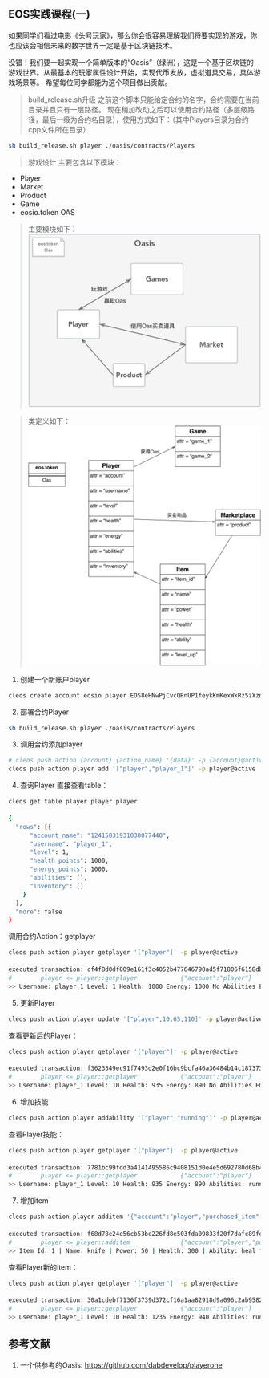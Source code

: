 **EOS实践课程(一)**
----------------------------------------------
如果同学们看过电影《头号玩家》，那么你会很容易理解我们将要实现的游戏，你也应该会相信未来的数字世界一定是基于区块链技术。

没错！我们要一起实现一个简单版本的“Oasis”（绿洲），这是一个基于区块链的游戏世界。从最基本的玩家属性设计开始，实现代币发放，虚拟道具交易，具体游戏场景等。
希望每位同学都能为这个项目做出贡献。

>build_release.sh升级
之前这个脚本只能给定合约的名字，合约需要在当前目录并且只有一层路径。
现在稍加改动之后可以使用合约路径（多层级路径，最后一级为合约名目录），使用方式如下：（其中Players目录为合约cpp文件所在目录）
```Bash
sh build_release.sh player ./oasis/contracts/Players
```

>游戏设计
主要包含以下模块：
* Player
* Market
* Product
* Game
* eosio.token OAS

>主要模块如下：
![图1](./images/module.jpeg "module")

>类定义如下：
![图2](./images/class.jpeg "class")

1. 创建一个新账户player
```Bash
cleos create account eosio player EOS8eHNwPjCvcQRnUP1feykKmKexWkRz5zXznK3GTJFPibut7kiaM EOS7UN5ZY6WYpVhjkjPG4bh5rQxHgAeFKnjLBNok22cATD82JPjai
```

2. 部署合约Player
```Bash
sh build_release.sh player ./oasis/contracts/Players
```

3. 调用合约添加player
```Bash
# cleos push action {account} {action_name} '{data}' -p {account}@active
cleos push action player add '["player","player_1"]' -p player@active
```


4. 查询Player
直接查看table：
```Bash
cleos get table player player player 

{
  "rows": [{
      "account_name": "12415831931030077440",
      "username": "player_1",
      "level": 1,
      "health_points": 1000,
      "energy_points": 1000,
      "abilities": [],
      "inventory": []
    }
  ],
  "more": false
}

```
调用合约Action：getplayer
```Bash
cleos push action player getplayer '["player"]' -p player@active

executed transaction: cf4f8d0df009e161f3c4052b477646790ad5f71806f6158db0a6399288f3c96b  104 bytes  1274 us
#        player <= player::getplayer            {"account":"player"}
>> Username: player_1 Level: 1 Health: 1000 Energy: 1000 No Abilities Empty inventory
```

5. 更新Player
```Bash
cleos push action player update '["player",10,65,110]' -p player@active
```
查看更新后的Player：
```Bash
cleos push action player getplayer '["player"]' -p player@active

executed transaction: f3623349ec91f7493d2e0f16bc9bcfa46a36484b14c18737317471528feaa612  104 bytes  1289 us
#        player <= player::getplayer            {"account":"player"}
>> Username: player_1 Level: 10 Health: 935 Energy: 890 No Abilities Empty inventory
```

6. 增加技能
```Bash
cleos push action player addability '["player","running"]' -p player@active
```
查看Player技能：
```Bash
cleos push action player getplayer '["player"]' -p player@active

executed transaction: 7781bc99fdd3a4141495586c9408151d0e4e5d692780d68b474012e5dd262ff1  104 bytes  1527 us
#        player <= player::getplayer            {"account":"player"}
>> Username: player_1 Level: 10 Health: 935 Energy: 890 Abilities: running  Empty inventory

```

7. 增加item
```Bash
cleos push action player additem '{"account":"player","purchased_item":{"item_id":1,"name":"knife","power":50,"health":300,"ability":"heal fast","level_up":0}}' -p player@active

executed transaction: f68d78e24e56cb53be226fd8e503fda09833f20f7dafc89feca0cf3fe24660f8  152 bytes  2295 us
#        player <= player::additem              {"account":"player","purchased_item":{"item_id":1,"name":"knife","power":50,"health":300,"ability":"...
>> Item Id: 1 | Name: knife | Power: 50 | Health: 300 | Ability: heal fast | Level up: 0
```
查看Player新的item：
```Bash
cleos push action player getplayer '["player"]' -p player@active

executed transaction: 30a1cdebf7136f3739d372cf16a1aa82918d9a096c2ab9582fd39db9be121324  104 bytes  2635 us
#        player <= player::getplayer            {"account":"player"}
>> Username: player_1 Level: 10 Health: 1235 Energy: 940 Abilities: running heal fast  Items: knife == 
```




**参考文献**
----------------------------------------------
1. 一个供参考的Oasis: https://github.com/dabdevelop/playerone
